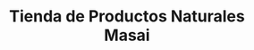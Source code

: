 ---
title: "Tienda de Productos Naturales Masai"
url: /masaya/tienda-de-productos-naturales-masai/
shop: Gemüse & Obst
---